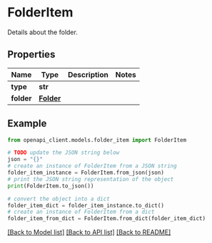 # FolderItem

Details about the folder.

## Properties

Name | Type | Description | Notes
------------ | ------------- | ------------- | -------------
**type** | **str** |  | 
**folder** | [**Folder**](Folder.md) |  | 

## Example

```python
from openapi_client.models.folder_item import FolderItem

# TODO update the JSON string below
json = "{}"
# create an instance of FolderItem from a JSON string
folder_item_instance = FolderItem.from_json(json)
# print the JSON string representation of the object
print(FolderItem.to_json())

# convert the object into a dict
folder_item_dict = folder_item_instance.to_dict()
# create an instance of FolderItem from a dict
folder_item_from_dict = FolderItem.from_dict(folder_item_dict)
```
[[Back to Model list]](../README.md#documentation-for-models) [[Back to API list]](../README.md#documentation-for-api-endpoints) [[Back to README]](../README.md)


